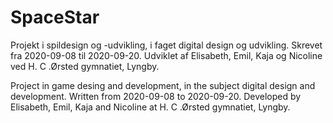 # SpaceStar

Projekt i spildesign og -udvikling, i faget digital design og udvikling. Skrevet fra 2020-09-08 til 2020-09-20.
Udviklet af Elisabeth, Emil, Kaja og Nicoline ved H. C .Ørsted gymnatiet, Lyngby. 

Project in game desing and development, in the subject digital design and development. Written from 2020-09-08 to 2020-09-20.
Developed by Elisabeth, Emil, Kaja and Nicoline at H. C .Ørsted gymnatiet, Lyngby. 
